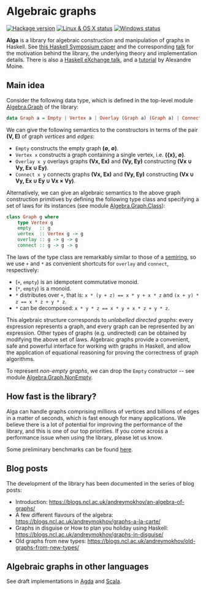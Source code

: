 # Algebraic graphs

[![Hackage version](https://img.shields.io/hackage/v/algebraic-graphs.svg?label=Hackage)](https://hackage.haskell.org/package/algebraic-graphs) [![Linux & OS X status](https://img.shields.io/travis/snowleopard/alga/master.svg?label=Linux%20%26%20OS%20X)](https://travis-ci.org/snowleopard/alga) [![Windows status](https://img.shields.io/appveyor/ci/snowleopard/alga/master.svg?label=Windows)](https://ci.appveyor.com/project/snowleopard/alga)

**Alga** is a library for algebraic construction and manipulation of graphs in Haskell. See
[this Haskell Symposium paper](https://github.com/snowleopard/alga-paper) and the
corresponding [talk](https://www.youtube.com/watch?v=EdQGLewU-8k) for the motivation
behind the library, the underlying theory and implementation details. There is also a
[Haskell eXchange talk](https://skillsmatter.com/skillscasts/10635-algebraic-graphs), 
and a [tutorial](https://nobrakal.github.io/alga-tutorial) by Alexandre Moine.

## Main idea

Consider the following data type, which is defined in the top-level module
[Algebra.Graph](http://hackage.haskell.org/package/algebraic-graphs/docs/Algebra-Graph.html)
of the library:

```haskell
data Graph a = Empty | Vertex a | Overlay (Graph a) (Graph a) | Connect (Graph a) (Graph a)
```

We can give the following semantics to the constructors in terms of the pair **(V, E)** of graph *vertices* and *edges*:

* `Empty` constructs the empty graph **(∅, ∅)**.
* `Vertex x` constructs a graph containing a single vertex, i.e. **({x}, ∅)**.
* `Overlay x y` overlays graphs **(Vx, Ex)** and **(Vy, Ey)** constructing **(Vx ∪ Vy, Ex ∪ Ey)**.
* `Connect x y` connects graphs **(Vx, Ex)** and **(Vy, Ey)** constructing **(Vx ∪ Vy, Ex ∪ Ey ∪ Vx × Vy)**.

Alternatively, we can give an algebraic semantics to the above graph construction primitives by defining the following
type class and specifying a set of laws for its instances (see module [Algebra.Graph.Class](http://hackage.haskell.org/package/algebraic-graphs/docs/Algebra-Graph-Class.html)):

```haskell
class Graph g where
    type Vertex g
    empty   :: g
    vertex  :: Vertex g -> g
    overlay :: g -> g -> g
    connect :: g -> g -> g
```

The laws of the type class are remarkably similar to those of a [semiring](https://en.wikipedia.org/wiki/Semiring),
so we use `+` and `*` as convenient shortcuts for `overlay` and `connect`, respectively:

* (`+`, `empty`) is an idempotent commutative monoid.
* (`*`, `empty`) is a monoid.
* `*` distributes over `+`, that is: `x * (y + z) == x * y + x * z` and `(x + y) * z == x * z + y * z`.
* `*` can be decomposed: `x * y * z == x * y + x * z + y * z`.

This algebraic structure corresponds to *unlabelled directed graphs*: every expression represents a graph, and every
graph can be represented by an expression. Other types of graphs (e.g. undirected) can be obtained by modifying the
above set of laws. Algebraic graphs provide a convenient, safe and powerful interface for working with graphs in Haskell,
and allow the application of equational reasoning for proving the correctness of graph algorithms.

To represent *non-empty graphs*, we can drop the `Empty` constructor -- see module
[Algebra.Graph.NonEmpty](http://hackage.haskell.org/package/algebraic-graphs/docs/Algebra-Graph-NonEmpty.html).

## How fast is the library?

Alga can handle graphs comprising millions of vertices and billions of edges in a matter of seconds, which is fast
enough for many applications. We believe there is a lot of potential for improving the performance of the library, and
this is one of our top priorities. If you come across a performance issue when using the library, please let us know.

Some preliminary benchmarks can be found [here](https://github.com/haskell-perf/graphs).

## Blog posts

The development of the library has been documented in the series of blog posts:
* Introduction: https://blogs.ncl.ac.uk/andreymokhov/an-algebra-of-graphs/
* A few different flavours of the algebra: https://blogs.ncl.ac.uk/andreymokhov/graphs-a-la-carte/
* Graphs in disguise or How to plan you holiday using Haskell: https://blogs.ncl.ac.uk/andreymokhov/graphs-in-disguise/
* Old graphs from new types: https://blogs.ncl.ac.uk/andreymokhov/old-graphs-from-new-types/

## Algebraic graphs in other languages

See draft implementations in [Agda](http://github.com/algebraic-graphs/agda)
and [Scala](http://github.com/algebraic-graphs/scala).
